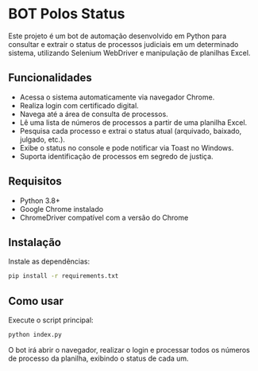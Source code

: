 # BOT Polos Status

Este projeto é um bot de automação desenvolvido em Python para consultar e extrair o status de processos judiciais em um determinado sistema, utilizando Selenium WebDriver e manipulação de planilhas Excel.

## Funcionalidades
- Acessa o sistema automaticamente via navegador Chrome.
- Realiza login com certificado digital.
- Navega até a área de consulta de processos.
- Lê uma lista de números de processos a partir de uma planilha Excel.
- Pesquisa cada processo e extrai o status atual (arquivado, baixado, julgado, etc.).
- Exibe o status no console e pode notificar via Toast no Windows.
- Suporta identificação de processos em segredo de justiça.

## Requisitos
- Python 3.8+
- Google Chrome instalado
- ChromeDriver compatível com a versão do Chrome

## Instalação
Instale as dependências:
```bash
pip install -r requirements.txt
```

## Como usar
Execute o script principal:
```bash
python index.py
```
O bot irá abrir o navegador, realizar o login e processar todos os números de processo da planilha, exibindo o status de cada um.